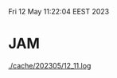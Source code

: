 Fri 12 May 11:22:04 EEST 2023
# JAM
<a href='./cache/202305/12_11.log'>./cache/202305/12_11.log</a>
